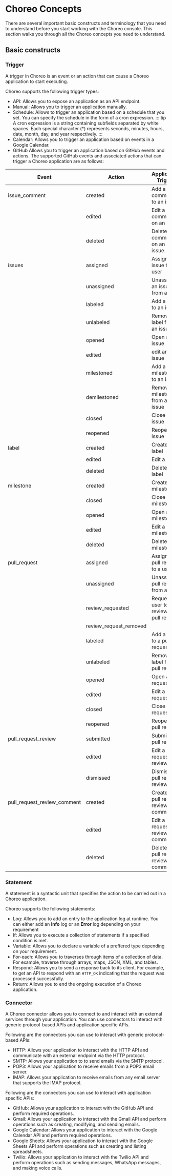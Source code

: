 # Choreo Concepts

There are several important basic constructs and terminology that you need to understand before you start working with the Choreo console. This section walks you through all the Choreo concepts you need to understand. 
 
## Basic constructs

### Trigger

A trigger in Choreo is an event or an action that can cause a Choreo application to start executing.

Choreo supports the following trigger types:

 * API: Allows you to expose an application as an API endpoint. 
 * Manual: Allows you to trigger an application manually.
 * Schedule: Allows to trigger an application based on a schedule that you set. You can specify the schedule in the form of a cron expression.
   ::: tip
   A cron expression is a string containing subfields separated by white spaces. Each special character (*) represents seconds, minutes, hours, date, month, day, and year respectively.
   :::  
 * Calendar: Allows you to trigger an application based on events in a Google Calendar.
 * GitHub  Allows you to trigger an application based on GitHub events and actions. The supported GitHub events and associated actions that can trigger a Choreo application are as follows:

| Event                       | Action                 | Application Trigger      |
|-----------------------------|------------------------|------------------------------------------|
| issue_comment               | created                | Add a comment to an issue                |
|                             | edited                 | Edit a comment on an issue               |
|                             | deleted                | Delete a comment on an issue.            |
| issues                      | assigned               | Assign an issue to a user                |
|                             | unassigned             | Unassign an issue from a user            |
|                             | labeled                | Add a label to an issue                  |
|                             | unlabeled              | Remove a label from an issue             |
|                             | opened                 | Open an issue                            |
|                             | edited                 | edit an issue                            |
|                             | milestoned             | Add a milestone to an issue              |
|                             | demilestoned           | Remove a milestone from an issue         |
|                             | closed                 | Close an issue                           |
|                             | reopened               | Reopen an issue                          |
| label                       | created                | Create a label                           |
|                             | edited                 | Edit a label                             |
|                             | deleted                | Delete a label                           |
| milestone                   | created                | Create a milestone                       |
|                             | closed                 | Close a milestone                        |
|                             | opened                 | Open a milestone                         |
|                             | edited                 | Edit a milestone                         |
|                             | deleted                | Delete a milestone                       |
| pull_request                | assigned               | Assign a pull request to a user          |
|                             | unassigned             | Unassign a pull request from a user      |
|                             | review_requested       | Request a user to review a pull request  |
|                             | review_request_removed |                                          |
|                             | labeled                | Add a label to a pull request            |
|                             | unlabeled              | Remove a label from a pull request       |
|                             | opened                 | Open a pull request                      |
|                             | edited                 | Edit a pull request                      |
|                             | closed                 | Close a pull request                     |
|                             | reopened               | Reopen a pull request                    |
| pull_request_review         | submitted              | Submit a pull request                    |
|                             | edited                 | Edit a pull request review               |
|                             | dismissed              | Dismiss a pull request review            |
| pull_request_review_comment | created                | Create a pull request review comment     |
|                             | edited                 | Edit a pull request review comment       |
|                             | deleted                | Delete a pull request review comment     | 


### Statement

A statement is a syntactic unit that specifies the action to be carried out in a Choreo application. 

Choreo supports the following statements:

 * Log: Allows you to add an entry to the application log at runtime. You can either add an **Info** log or an **Error** log depending on your requirement   
 * If: Allows you to execute a collection of statements if a specified condition is met.    
 * Variable: Allows you to declare a variable of a preffered type depending on your requirement.   
 * For-each: Allows you to traverses through items of a collection of data. For example, traverse through arrays, maps, JSON, XML, and tables.  
 * Respond: Allows you to send a response back to its client. For example, to get an API to respond with an `HTTP_OK` indicating that the request was processed successfully.
 * Return: Allows you to end the ongoing execution of a Choreo application.


### Connector

A Choreo connector allows you to connect to and interact with an external services through your application. You can use connectors to interact with generic protocol-based APIs and application specific APIs.

Following are the connectors you can use to interact with generic protocol-based APIs:
  
 * HTTP: Allows your application to interact with the HTTP API and communicate with an external endpoint via the HTTP protocol.   
 * SMTP: Allows your application to to send emails via the SMTP protocol.   
 * POP3: Allows your application to receive emails from a POP3 email server.  
 * IMAP: Allows your application to receive emails from any email server that supports the IMAP protocol. 

Following are the connectors you can use to interact with application specific APIs:

 * GitHub: Allows your application to interact with the GitHub API and  perform required operations. 
 * Gmail: Allows your application to interact with the Gmail API and perform operations such as creating, modifying, and sending emails.
 * Google Calendar: Allows your application to interact with the Google Calendar API and perform required operations. 
 * Google Sheets: Allows your application to interact with the Google Sheets API and perform operations such as creating and listing spreadsheets.
 * Twilio: Allows your application to interact with the Twilio API and perform operations such as sending messages, WhatsApp messages, and making voice calls. 

